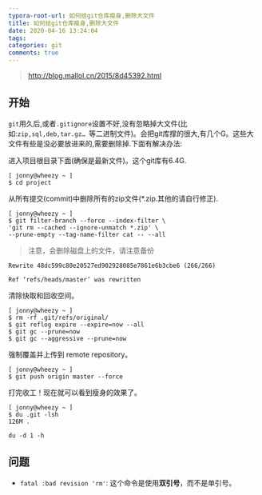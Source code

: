 ```yaml
---
typora-root-url: 如何给git仓库瘦身,删除大文件
title: 如何给git仓库瘦身,删除大文件
date: 2020-04-16 13:24:04
tags:
categories: git
comments: true
---
```




> http://blog.mallol.cn/2015/8d45392.html

## 开始

`git`用久后,或者`.gitignore`设置不好,没有忽略掉大文件(比如:`zip,sql,deb,tar.gz… `等二进制文件)。会把git库撑的很大,有几个G。这些大文件有些是没必要放进来的,需要删除掉.下面有解决办法:

<!--more-->

进入项目根目录下面(确保是最新文件)。这个git库有6.4G.

```
[ jonny@wheezy ~ ]
$ cd project
```

从所有提交(commit)中删除所有的zip文件(*.zip.其他的请自行修正).

```
[ jonny@wheezy ~ ]
$ git filter-branch --force --index-filter \
'git rm --cached --ignore-unmatch *.zip' \
--prune-empty --tag-name-filter cat -- --all
```

> 注意，会删除磁盘上的文件，请注意备份

`Rewrite 48dc599c80e20527ed902928085e7861e6b3cbe6 (266/266)`

`Ref ‘refs/heads/master’ was rewritten`

清除快取和回收空间。

```
[ jonny@wheezy ~ ]
$ rm -rf .git/refs/original/ 
$ git reflog expire --expire=now --all
$ git gc --prune=now
$ git gc --aggressive --prune=now
```

强制覆盖并上传到 remote repository。

```
[ jonny@wheezy ~ ]
$ git push origin master --force
```

打完收工！现在就可以看到瘦身的效果了。

```
[ jonny@wheezy ~ ]
$ du .git -lsh 
126M .
```

`du -d 1 -h`

## 问题

* `fatal :bad revision 'rm'`: 这个命令是使用**双引号**，而不是单引号。